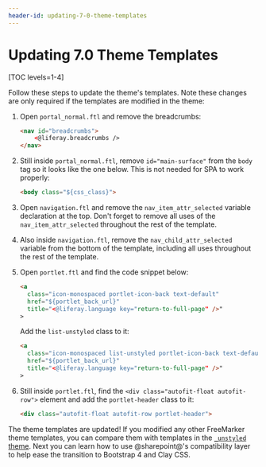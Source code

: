```yaml
---
header-id: updating-7-0-theme-templates
---
```


# Updating 7.0 Theme Templates

[TOC levels=1-4]

Follow these steps to update the theme's templates. Note these changes are only 
required if the templates are modified in the theme:

1.  Open `portal_normal.ftl` and remove the breadcrumbs:

    ```html
    <nav id="breadcrumbs">		
        <@liferay.breadcrumbs />		
    </nav>
    ```

2.  Still inside `portal_normal.ftl`, remove `id="main-surface"` from the `body` 
    tag so it looks like the one below. This is not needed for SPA to work 
    properly:

    ```html
    <body class="${css_class}">
    ```

3.  Open `navigation.ftl` and remove the `nav_item_attr_selected` variable 
    declaration at the top. Don't forget to remove all uses of the 
    `nav_item_attr_selected` throughout the rest of the template.

4.  Also inside `navigation.ftl`, remove the `nav_child_attr_selected` variable 
    from the bottom of the template, including all uses throughout the rest of 
    the template.
    
5.  Open `portlet.ftl` and find the code snippet below:

    ```html
    <a 
      class="icon-monospaced portlet-icon-back text-default" 
      href="${portlet_back_url}" 
      title="<@liferay.language key="return-to-full-page" />"
    >
    ```
    
    Add the `list-unstyled` class to it:

    ```html
    <a 
      class="icon-monospaced list-unstyled portlet-icon-back text-default" 
      href="${portlet_back_url}" 
      title="<@liferay.language key="return-to-full-page" />"
    >
    ```

6.  Still inside `portlet.ftl`, find the 
    `<div class="autofit-float autofit-row">` element and add the 
    `portlet-header` class to it:

    ```html    
    <div class="autofit-float autofit-row portlet-header">
    ```

The theme templates are updated! If you modified any other FreeMarker theme 
templates, you can compare them with templates in the 
[`_unstyled` theme](https://github.com/liferay/liferay-portal/tree/7.2.x/modules/apps/frontend-theme/frontend-theme-unstyled/src/main/resources/META-INF/resources/_unstyled/templates). Next you can learn how 
to use @sharepoint@'s compatibility layer to help ease the transition to Bootstrap 
4 and Clay CSS. 

